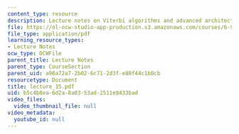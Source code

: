 ```yaml
---
content_type: resource
description: Lecture notes on Viterbi algorithms and advanced architectures.
file: https://ol-ocw-studio-app-production.s3.amazonaws.com/courses/6-973-communication-system-design-spring-2006/b5c4b8ea6d2a8a0353ad2511e8433bad_lecture_15.pdf
file_type: application/pdf
learning_resource_types:
- Lecture Notes
ocw_type: OCWFile
parent_title: Lecture Notes
parent_type: CourseSection
parent_uid: a96a72a7-2b02-6c71-2d3f-e80f44c1b0cb
resourcetype: Document
title: lecture_15.pdf
uid: b5c4b8ea-6d2a-8a03-53ad-2511e8433bad
video_files:
  video_thumbnail_file: null
video_metadata:
  youtube_id: null
---
```

